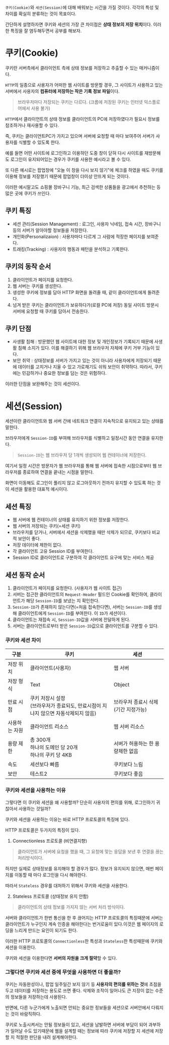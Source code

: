 `쿠키(Cookie)`와 `세션(Session)`에 대해 배워보는 시간을 가질 것이다.
각각의 특성 및 차이를 확실히 분류하는 것이 목표이다.

간단하게 설명하자면 쿠키와 세션의 가장 큰 차이점은 **상태 정보의 저장 위치**이다.
이러한 특징을 잘 염두해두면서 공부를 해보자.

# 쿠키(Cookie)
쿠키란 서버측에서 클라이언트 측에 상태 정보를 저장하고 추출할 수 있는 매커니즘이다.

`HTTP`의 일종으로 사용자가 어떠한 웹 사이트를 방문할 경우, 그 사이트가 사용하고 있는 서버에서 사용자의 **컴퓨터에 저장하는 작은 기록 정보 파일**이다.
> 브라우저마다 저장되는 쿠키는 다르다. (크롬에 저장된 쿠키는 인터넷 익스플로어에서 사용 불가)

`HTTP`에서 클라이언트의 상태 정보를 클라이언트의 PC에 저장하였다가 필요시 정보를 참조하거나 재사용할 수 있다.

즉, 쿠키는 클라이언트PC가 가지고 있으며 서버에 요청할 때 마다 보여주어 서버가 사용자를 식별할 수 있도록 한다.

예를 들면 어떤 사이트에 로그인하고 이용하던 도중 창이 닫혀 다시 사이트를 재방문해도 로그인이 유지되어있는 경우가 쿠키를 사용한 예시라고 볼 수 있다.

또 다른 예시로는 팝업창에 "오늘 이 창을 다시 보지 않기"에 체크를 하였을 때도 쿠키를 이용해 정보를 저장했기 때문에
팝업창이 더이상 안뜨게 되는 것이다. 

이러한 예시말고도 쇼핑몰 장바구니 기능, 최근 검색한 상품들을 광고에서 추천하는 등 많은 곳에 쿠키가 쓰인다.

## 쿠키 특징
- 세션 관리(Session Management) : 로그인, 사용자 닉네임, 접속 시간, 장바구니 등의 서버가 알아야할 정보들을 저장한다.
- 개인화(Personalizaion) : 사용자마다 다르게 그 사람에 적장한 페이지를 보여준다.
- 트래킹(Tracking) : 사용자의 행동과 패턴을 분석하고 기록한다.

## 쿠키의 동작 순서
1. 클라이언트가 페이지를 요청한다. 
2. 웹 서버는 쿠키를 생성한다.
3. 생성한 쿠키에 정보를 담아 HTTP 화면을 돌려줄 때, 같이 클라이언트에게 돌려준다.
4. 넘겨 받은 쿠키는 클라이언트가 보유하다가(로컬 PC에 저장) 동일 사이트 방문시 서버에 요청할 때 쿠키를 담아서 전송한다.

## 쿠키 단점
- 사생활 침해 : 방문했던 웹 사이트에 대한 정보 및 개인정보가 기록되기 때문에 사생활 침해 소지가 있다. 이를 해결하기 위해 웹 브라우저 자체에 쿠키 거부 기능이 있다. 
- 보안 취약 : 상태정보를 서버가 가지고 있는 것이 아니라 사용자에게 저장되기 때문에 데이터를 고치거나 지울 수 있고 가로채기도 쉬워 보안이 취약하다. 따라서, 쿠키에는 민감하거나 중요한 정보를 담는 것은 위험하다.

이러한 단점을 보완해주는 것이 세션이다. 

# 세션(Session)
세션이란 클라이언트와 웹 서버 간에 네트워크 연결이 지속적으로 유지되고 있는 상태를 말한다.

브라우저에게 `Session-ID`를 부여해 브라우저를 식별하고 일정시간 동안 연결을 유지한다.
> `Session-ID`는 웹 브라우저 당 1개씩 생성되어 웹 컨테이너에 저장한다.

여기서 일정 시간은 방문자가 웹 브라우저를 통해 웹 서버에 접속한 시점으로부터 웹 브라우저를 종료하여 연결을 끝내는 시점을 말한다.

화면이 이동해도 로그인이 풀리지 않고 로그아웃하기 전까지 유지할 수 있도록 하는 것이 세션을 활용한 대표적 예시이다.

## 세션 특징
- 웹 서버에 웹 컨테이너의 상태를 유지하기 위한 정보를 저장한다.
- 웹 서버의 저장되는 쿠키(=세션 쿠키)
- 브라우저를 닫거나, 서버에서 세션을 삭제했을 때만 삭제가 되므로, 쿠키보다 비교적 보안이 좋다.
- 저장 데이터에 제한이 없다. 
- 각 클라이언트 고유 Session ID를 부여한다. 
- Session ID로 클라이언트로 구분하여 각 클라이언트 요구에 맞는 서비스 제공 

## 세션 동작 순서
1. 클라이언트가 페이지를 요청한다. (사용자가 웹 사이트 접근)
2. 서버는 접근한 클라이언트의 `Request-Header` 필드인 Cookie를 확인하여, 클라이언트가 해당 `Session-ID`를 보냈는 지 확인한다.
3. `Session-ID`가 존재하지 않는다면(=처음 접속한다면), 서버는 `Session-ID`를 생성해 클라이언트에게 `Session-ID`를 부여한다. 이 `ID`가 세션이다.
4. 클라이언트는 재접속 시, `Session-ID`값을 서버에 전달하게 된다.
5. 서버는 클라이언트로부터 받은 `Session-ID`값으로 클라이언트를 구분할 수 있다.

### 쿠키와 세션 차이
|구분|쿠키|세션|
|------|---|---|
|저장 위치|클라이언트(사용자)|웹 서버|
|저장 형식|Text|Object|
|만료 시점|쿠키 저장시 설정<br>(브라우저가 종료되도, 만료시점이 지나지 않으면 자동삭제되지 않음)|브라우저 종료시 삭제(기간 지정가능)|
|사용하는 자원|클라이언트 리소스|웹 서버 리소스|
|용량 제한|총 300개<br>하나의 도메인 당 20개<br>하나의 쿠키 당 4KB|서버가 허용하는 한 용량제한 없음|
|속도|세션보다 빠름|쿠키보다 느림|
|보안|테스트2|쿠키보다 좋음|

### 쿠키와 세션을 사용하는 이유
그렇다면 이 쿠키와 세션을 왜 사용할까? 단순히 사용자의 편의를 위해, 로그인하기 귀찮아서 사용하는 것일까?

쿠키와 세션을 사용하는 이유는 바로 HTTP 프로토콜의 특징에 있다.

HTTP 프로토콜은 두가지의 특징이 있다.

1. Connectionless 프로토콜 (비연결지향)
> 클라이언트가 서버에 요청을 했을 때, 그 요청에 맞는 응답을 보낸 후 연결을 끊는 처리방식이다.

하지만 실제로 상태정보를 유지해야 할 경우가 많다.
정보가 유지되지 않으면, 매번 페이지를 이동할 때 마다 로그인을 다시 해야한다. 

따라서 `Stateless` 경우를 대처하기 위해서 쿠키와 세션을 사용한다.

2. Stateless 프로토콜 (상태정보 유지 안함)
> 클라이언트의 상태 정보를 가지지 않는 서버 처리 방식이다.

서버와 클라이언트가 한번 통신을 한 후 끊어지는 HTTP 프로토콜의 특징때문에 서버는 클라이언트가 누구인지 계속 인증을 해야한다는 번거로움이 있다.이것은 웹 페이지의 로딩을 느리게 만드는 요인이 되기도 한다. 

이러한 HTTP 프로토콜의 `Connectionless`한 특성과 `Stateless`한 특성때문에 쿠키와 세션을 이용한다.

쿠키와 세션을 이용한다면 **서버의 자원을 크게 절약**할 수 있다.

### 그렇다면 쿠키와 세션 중에 무엇을 사용하면 더 좋을까?
쿠키는 자동완성이나, 팝업 일주일간 보지 않기 등 **사용자의 편의를 위하는 것**에 초점을 두고 데이터를 저장하는 용도로 쓰면 좋다. 삭제와 조작이 일어나도 큰 지장이 없는 수준의 정보들을 저장하는데 사용된다.

반면에, 다른 누군가에게 노출되면 안되는 중요한 정보들을 세션으로 서버안에서 다뤄지는 것이 바람직하다.

쿠키로 노출시켜서는 안될 정보들이 있고, 세션을 남발하면 서버에 부담이 되어 과부하가 일어날 수도 있기때문에 웹을 설계할 때는 정보에 따라 쿠키에 저장할 지 세션에 저장할 지 적절한 판단을 내려 설계해야한다.

